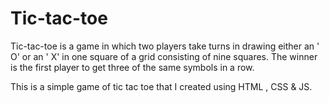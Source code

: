 # Tic-tac-toe
Tic-tac-toe is a game in which two players take turns in drawing either an ' O' or an ' X' in one square of a grid consisting of nine squares. The winner is the first player to get three of the same symbols in a row.

This is a simple game of tic tac toe that I created using HTML , CSS & JS.
